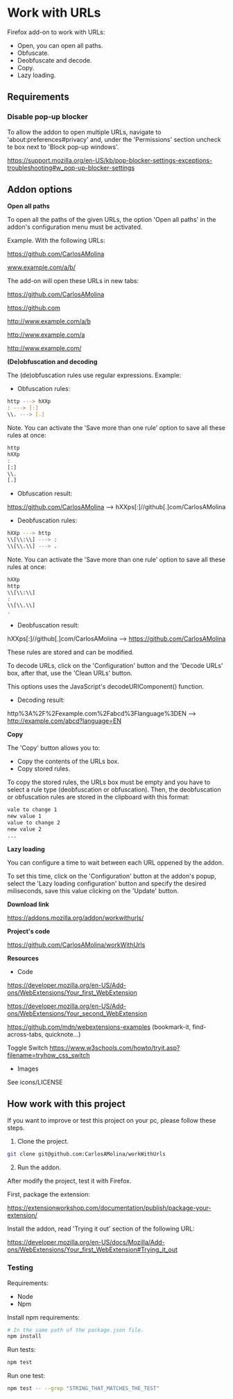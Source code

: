 # Work with URLs

Firefox add-on to work with URLs:

- Open, you can open all paths.
- Obfuscate.
- Deobfuscate and decode.
- Copy.
- Lazy loading.

## Requirements

### Disable pop-up blocker

To allow the addon to open multiple URLs, navigate to 'about:preferences#privacy' and, under the 'Permissions' section uncheck te box next to 'Block pop-up windows'.

https://support.mozilla.org/en-US/kb/pop-blocker-settings-exceptions-troubleshooting#w_pop-up-blocker-settings

## Addon options

**Open all paths**

To open all the paths of the given URLs, the option 'Open all paths' in the addon's configuration menu must be activated.

Example. With the following URLs:

https://github.com/CarlosAMolina

www.example.com/a/b/

The add-on will open these URLs in new tabs:

https://github.com/CarlosAMolina

https://github.com

http://www.example.com/a/b

http://www.example.com/a

http://www.example.com/ 


**(De)obfuscation and decoding**

The (de)obfuscation rules use regular expressions. Example:

- Obfuscation rules:

```bash
http ---> hXXp
: ---> [:]
\\. ---> [.]
```

Note. You can activate the 'Save more than one rule' option to save all these rules at once:

```bash
http
hXXp
:
[:]
\\.
[.]
```

- Obfuscation result:

https://github.com/CarlosAMolina --> hXXps[:]//github[.]com/CarlosAMolina

- Deobfuscation rules:

```bash
hXXp ---> http
\\[\\:\\] ---> :
\\[\\.\\] ---> .
```

Note. You can activate the 'Save more than one rule' option to save all these rules at once:

```bash
hXXp
http
\\[\\:\\]
:
\\[\\.\\]
.
```

- Deobfuscation result:

hXXps[:]//github[.]com/CarlosAMolina --> https://github.com/CarlosAMolina

These rules are stored and can be modified.

To decode URLs, click on the 'Configuration' button and the 'Decode URLs' box, after that, use the 'Clean URLs' button.

This options uses the JavaScript's decodeURIComponent() function.

- Decoding result:

http%3A%2F%2Fexample.com%2Fabcd%3Flanguage%3DEN --> http://example.com/abcd?language=EN

**Copy**

The 'Copy' button allows you to:

- Copy the contents of the URLs box.
- Copy stored rules.

To copy the stored rules, the URLs box must be empty and you have to select a rule type (deobfuscation or obfuscation). Then, the deobfuscation or obfuscation rules are stored in the clipboard with this format:

```bash
vale to change 1
new value 1
value to change 2
new value 2
...
```

**Lazy loading**

You can configure a time to wait between each URL oppened by the addon.

To set this time, click on the 'Configuration' button at the addon's popup, select the 'Lazy loading configuration' button and specify the desired miliseconds, save this value clicking on the 'Update' button.

**Download link**  

https://addons.mozilla.org/addon/workwithurls/

**Project's code**  

https://github.com/CarlosAMolina/workWithUrls

**Resources**

- Code  

https://developer.mozilla.org/en-US/Add-ons/WebExtensions/Your_first_WebExtension

https://developer.mozilla.org/en-US/Add-ons/WebExtensions/Your_second_WebExtension

https://github.com/mdn/webextensions-examples (bookmark-it, find-across-tabs, quicknote...)

Toggle Switch https://www.w3schools.com/howto/tryit.asp?filename=tryhow_css_switch

- Images  

See icons/LICENSE

## How work with this project

If you want to improve or test this project on your pc, please follow these steps.

1. Clone the project.

```bash
git clone git@github.com:CarlosAMolina/workWithUrls
```

2. Run the addon.

After modify the project, test it with Firefox.

First, package the extension:

https://extensionworkshop.com/documentation/publish/package-your-extension/

Install the addon, read 'Trying it out' section of the following URL:

https://developer.mozilla.org/en-US/docs/Mozilla/Add-ons/WebExtensions/Your_first_WebExtension#Trying_it_out

### Testing

Requirements:

- Node
- Npm

Install npm requirements:

```bash
# In the same path of the package.json file.
npm install
```

Run tests:

```bash
npm test
```

Run one test:

```bash
npm test -- --grep "STRING_THAT_MATCHES_THE_TEST"
```

